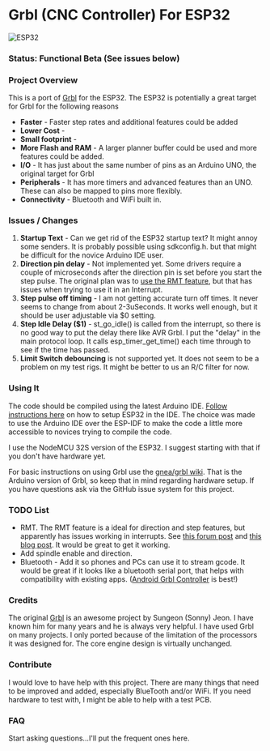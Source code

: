 

# Grbl (CNC Controller) For ESP32

![ESP32](http://www.buildlog.net/blog/wp-content/uploads/2018/07/20180718_175943.jpg)

### Status: Functional Beta (See issues below)



### Project Overview

This is a port of [Grbl](https://github.com/gnea/grbl) for the ESP32. The ESP32 is potentially a great target for Grbl for the following reasons

- **Faster** - Faster step rates and additional features could be added
- **Lower Cost** - 
- **Small footprint** -
- **More Flash and RAM** - A larger planner buffer could be used and more features could be added.
- **I/O** - It has just about the same number of pins as an Arduino UNO, the original target for Grbl
- **Peripherals** - It has more timers and advanced features than an UNO.  These can also be mapped to pins more flexibly.
- **Connectivity** - Bluetooth and WiFi built in.

### Issues / Changes

1. **Startup Text** - Can we get rid of the ESP32 startup text? It might annoy some senders. It is probably possible using sdkconfig.h. but that might be difficult for the novice Arduino IDE user.
2. **Direction pin delay** - Not implemented yet. Some drivers require a couple of microseconds after the direction pin is set before you start the step pulse. The original plan was to [use the RMT feature](http://www.buildlog.net/blog/?s=rmt), but that has issues when trying to use it in an Interrupt.
3. **Step pulse off timing** - I am not getting accurate turn off times.  It never seems to change from about 2-3uSeconds.   It works well enough, but it should be user adjustable via $0 setting.
4. **Step Idle Delay ($1)** - st_go_idle() is called from the interrupt, so there is no good way to put the delay there like AVR Grbl. I put the "delay" in the main protocol loop. It calls esp_timer_get_time() each time through to see if the time has passed.
5. **Limit Switch debouncing** is not supported yet. It does not seem to be a problem on my test rigs. It might be better to us an R/C filter for now.

### Using It

The code should be compiled using the latest Arduino IDE. [Follow instructions here](https://github.com/espressif/arduino-esp32) on how to setup ESP32 in the IDE. The choice was made to use the Arduino IDE over the ESP-IDF to make the code a little more accessible to novices trying to compile the code.

I use the NodeMCU 32S version of the ESP32. I suggest starting with that if you don't have hardware yet.

For basic instructions on using Grbl use the [gnea/grbl wiki](https://github.com/gnea/grbl/wiki). That is the Arduino version of Grbl, so keep that in mind regarding hardware setup. If you have questions ask via the GitHub issue system for this project.

### TODO List

- RMT. The RMT feature is a ideal for direction and step features, but apparently has issues working in interrupts. See [this forum post](https://www.esp32.com/viewtopic.php?f=19&t=6397&hilit=grbl) and [this blog post](http://www.buildlog.net/blog/?s=rmt). It would be great to get it working.
- Add spindle enable and direction.
- Bluetooth - Add it so phones and PCs can use it to stream gcode. It would be great if it looks like a bluetooth serial port, that helps with compatibility with existing apps. ([Android Grbl Controller](https://play.google.com/store/apps/details?id=in.co.gorest.grblcontroller&hl=en_US) is best!)

### Credits

The original [Grbl](https://github.com/gnea/grbl) is an awesome project by Sungeon (Sonny) Jeon. I have known him for many years and he is always very helpful. I have used Grbl on many projects. I only ported because of the limitation of the processors it was designed for. The core engine design is virtually unchanged.

### Contribute

I would love to have help with this project. There are many things that need to be improved and added, especially BlueTooth and/or WiFi. If you need hardware to test with, I might be able to help with a test PCB.

### FAQ

Start asking questions...I'll put the frequent ones here.





